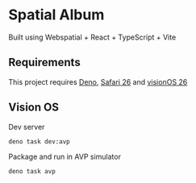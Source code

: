 # Spatial Album

Built using Webspatial + React + TypeScript + Vite

## Requirements

This project requires [Deno](https://deno.com),
[Safari 26](https://developer.apple.com/documentation/safari-release-notes/safari-26-release-notes)
and [visionOS 26](https://www.apple.com/os/visionos/)

## Vision OS

Dev server

```sh
deno task dev:avp
```

Package and run in AVP simulator

```sh
deno task avp
```
